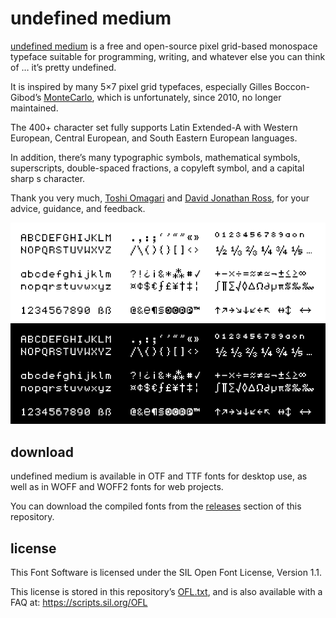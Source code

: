 # undefined medium

[undefined medium](https://undefined-medium.com) is a free and open-source pixel grid-based monospace typeface suitable for programming, writing, and whatever else you can think of … it’s pretty undefined.

It is inspired by many 5×7 pixel grid typefaces, especially Gilles Boccon-Gibod’s [MonteCarlo](https://www.bok.net/MonteCarlo), which is unfortunately, since 2010, no longer maintained.

The 400+ character set fully supports Latin Extended-A with Western European, Central European, and South Eastern European languages.

In addition, there’s many typographic symbols, mathematical symbols, superscripts, double-spaced fractions, a copyleft symbol, and a capital sharp s character.

Thank you very much, [Toshi Omagari](http://tosche.net) and [David Jonathan Ross](https://djr.com/), for your advice, guidance, and feedback.

![undefined-medium.png](https://raw.githubusercontent.com/andirueckel/undefined-medium/master/documentation/undefined-medium.png)

## download

undefined medium is available in OTF and TTF fonts for desktop use, as well as in WOFF and WOFF2 fonts for web projects.

You can download the compiled fonts from the [releases](https://github.com/andirueckel/undefined-medium/releases) section of this repository.

## license

This Font Software is licensed under the SIL Open Font License, Version 1.1.

This license is stored in this repository’s [OFL.txt](https://github.com/andirueckel/undefined-medium/blob/master/OFL.txt), and is also available with a FAQ at: https://scripts.sil.org/OFL
